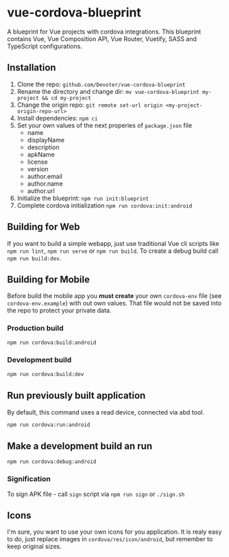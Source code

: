 # vue-cordova-blueprint

A blueprint for Vue projects with cordova integrations. This blueprint contains Vue, Vue Composition API, Vue Router, Vuetify, SASS and TypeScript configurations.

## Installation

1. Clone the repo: `github.com/Devoter/vue-cordova-blueprint`
2. Rename the directory and change dir: `mv vue-cordova-blueprint my-project && cd my-project`
3. Change the origin repo: `git remote set-url origin <my-project-origin-repo-url>`
4. Install dependencies: `npm ci`
5. Set your own values of the next properies of `package.json` file
   - name
   - displayName
   - description
   - apkName
   - license
   - version
   - author.email
   - author.name
   - author.url
6. Initialize the blueprint: `npm run init:blueprint`
7. Complete cordova initialization `npm run cordova:init:android`

## Building for Web

If you want to build a simple webapp, just use traditional Vue cli scripts like `npm run lint`, `npm run serve` or `npm run build`. To create a debug build call `npm run build:dev`.

## Building for Mobile

Before build the mobile app you **must create** your own `cordova-env` file (see `cordova-env.example`) with out own values. That file would not be saved into the repo to protect your private data.

### Production build

```sh
npm run cordova:build:android
```

### Development build

```sh
npm run cordova:build:dev
```

## Run previously built application

By default, this command uses a read device, connected via abd tool.

```sh
npm run cordova:run:android
```

## Make a development build an run

```
npm run cordova:debug:android
```

### Signification

To sign APK file - call `sign` script via `npm run sign` or `./sign.sh`

## Icons

I'm sure, you want to use your own icons for you application. It is realy easy to do, just replace images in `cordova/res/icon/android`, but remember to keep original sizes.
